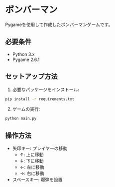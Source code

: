 # ボンバーマン

Pygameを使用して作成したボンバーマンゲームです。

## 必要条件

- Python 3.x
- Pygame 2.6.1

## セットアップ方法

1. 必要なパッケージをインストール:
```bash
pip install -r requirements.txt
```

2. ゲームの実行:
```bash
python main.py
```

## 操作方法

- 矢印キー: プレイヤーの移動
  - ↑: 上に移動
  - ↓: 下に移動
  - ←: 左に移動
  - →: 右に移動
- スペースキー: 爆弾を設置
